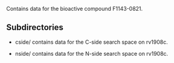 Contains data for the bioactive compound F1143-0821.

## Subdirectories

- cside/ contains data for the C-side search space on rv1908c.

- nside/ contains data for the N-side search space on rv1908c.

